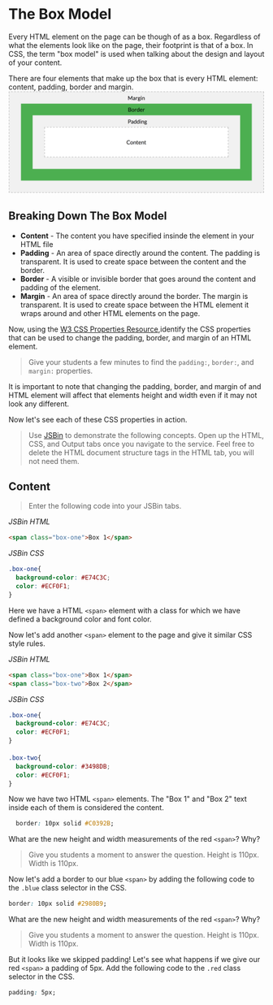 # The Box Model
Every HTML element on the page can be though of as a box. Regardless of what the elements look like on the page, their footprint is that of a box. In CSS, the term "box model" is used when talking about the design and layout of your content.

There are four elements that make up the box that is every HTML element: content, padding, border and margin.
![CSS Box Model](/images/the_box_model/01.png "CSS Box Model")

## Breaking Down The Box Model
* **Content** - The content you have specified insinde the element in your HTML file
* **Padding** - An area of space directly around the content. The padding is transparent. It is used to create space between the content and the border.
* **Border**  - A visible or invisible border that goes around the content and padding of the element.
* **Margin**  - An area of space directly around the border. The margin is transparent. It is used to create space between the HTML element it wraps around and other HTML elements on the page.

Now, using the [W3 CSS Properties Resource](https://www.w3schools.com/cssref/ "W3 CSS Properties Resource"),identify the CSS properties that can be used to change the padding, border, and margin of an HTML element.

>Give your students a few minutes to find the `padding:`, `border:`, and `margin:` properties.

It is important to note that changing the padding, border, and margin of and HTML element will affect that elements height and width even if it may not look any different.

Now let's see each of these CSS properties in action.

>Use [JSBin](http://jsbin.com/ "JSBin") to demonstrate the following concepts. Open up the HTML, CSS, and Output tabs once you navigate to the service. Feel free to delete the HTML document structure tags in the HTML tab, you will not need them.


## Content
>Enter the following code into your JSBin tabs.

*JSBin HTML*
```HTML
<span class="box-one">Box 1</span>
```

*JSBin CSS*
```CSS
.box-one{
  background-color: #E74C3C;
  color: #ECF0F1;
}
```

Here we have a HTML `<span>` element with a class for which we have defined a background color and font color.

Now let's add another `<span>` element to the page and give it similar CSS style rules.

*JSBin HTML*
```HTML
<span class="box-one">Box 1</span>
<span class="box-two">Box 2</span>
```

*JSBin CSS*
```CSS
.box-one{
  background-color: #E74C3C;
  color: #ECF0F1;
}

.box-two{
  background-color: #3498DB;
  color: #ECF0F1;
}
```

Now we have two HTML `<span>` elements. The "Box 1" and "Box 2" text inside each of them is considered the content.


```CSS
  border: 10px solid #C0392B;
```

What are the new height and width measurements of the red `<span>`? Why?

>Give you students a moment to answer the question. Height is 110px. Width is 110px.

Now let's add a border to our blue `<span>` by adding the following code to the `.blue` class selector in the CSS.
```CSS
border: 10px solid #2980B9;
```

What are the new height and width measurements of the red `<span>`? Why?

>Give you students a moment to answer the question. Height is 110px. Width is 110px.

But it looks like we skipped padding! Let's see what happens if we give our red `<span>` a padding of 5px. Add the following code to the `.red` class selector in the CSS.
```CSS
padding: 5px;
```
